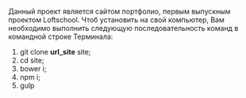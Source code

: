 Данный проект является сайтом портфолио, первым выпускным проектом Loftschool.
Чтоб установить на свой компьютер, Вам необходимо выполнить следующую последовательность команд в командной строке Терминала:

1. git clone **url_site** site; 
2. cd site;
3. bower i;
4. npm i;
5. gulp